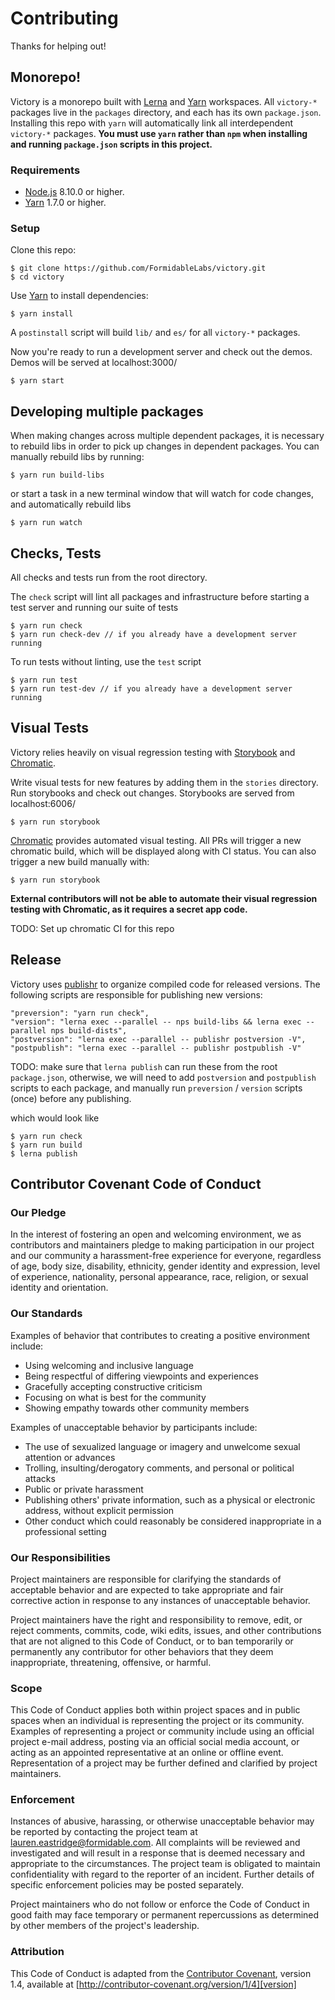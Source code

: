 Contributing
============

Thanks for helping out!

## Monorepo!

Victory is a monorepo built with [Lerna](https://lernajs.io/) and [Yarn](https://yarnpkg.com/) workspaces. All `victory-*` packages live in the `packages` directory, and each has its own `package.json`. Installing this repo with `yarn` will automatically link all interdependent `victory-*` packages. **You must use `yarn` rather than `npm` when installing and running `package.json` scripts in this project.**

### Requirements

- [Node.js](https://nodejs.org/) 8.10.0 or higher.
- [Yarn](https://yarnpkg.com/en/docs/install) 1.7.0 or higher.

### Setup

Clone this repo:

```console
$ git clone https://github.com/FormidableLabs/victory.git
$ cd victory
```

Use [Yarn](https://yarnpkg.com/) to install dependencies:

```console
$ yarn install
```

A `postinstall` script will build `lib/` and `es/` for all `victory-*` packages.

Now you're ready to run a development server and check out the demos. Demos will be served at localhost:3000/

```console
$ yarn start
```

## Developing multiple packages

When making changes across multiple dependent packages, it is necessary to rebuild libs in order to pick up changes in dependent packages. You can manually rebuild libs by running:

```console
$ yarn run build-libs
```

or start a task in a new terminal window that will watch for code changes, and automatically rebuild libs

```console
$ yarn run watch
```

## Checks, Tests

All checks and tests run from the root directory.

The `check` script will lint all packages and infrastructure before starting a test server and running our suite of tests

```console
$ yarn run check
$ yarn run check-dev // if you already have a development server running
```

To run tests without linting, use the `test` script

```console
$ yarn run test
$ yarn run test-dev // if you already have a development server running
```

## Visual Tests

Victory relies heavily on visual regression testing with [Storybook](https://storybook.js.org/) and [Chromatic](https://www.chromaticqa.com/).

Write visual tests for new features by adding them in the `stories` directory. Run storybooks and check out changes. Storybooks are served from localhost:6006/

```console
$ yarn run storybook
```

[Chromatic](https://www.chromaticqa.com/) provides automated visual testing. All PRs will trigger a new chromatic build, which will be displayed along with CI status. You can also trigger a new build manually with:

```console
$ yarn run storybook
```

**External contributors will not be able to automate their visual regression testing with Chromatic, as it requires a secret app code.**

TODO: Set up chromatic CI for this repo


## Release

Victory uses [publishr](https://github.com/FormidableLabs/publishr) to organize compiled code for released versions.
The following scripts are responsible for publishing new versions:

```
"preversion": "yarn run check",
"version": "lerna exec --parallel -- nps build-libs && lerna exec --parallel nps build-dists",
"postversion": "lerna exec --parallel -- publishr postversion -V",
"postpublish": "lerna exec --parallel -- publishr postpublish -V"
```

TODO: make sure that `lerna publish` can run these from the root `package.json`, otherwise, we will need to add `postversion` and `postpublish` scripts to each package, and manually run `preversion` / `version` scripts (once) before any publishing.

which would look like

```
$ yarn run check
$ yarn run build
$ lerna publish
```

## Contributor Covenant Code of Conduct

### Our Pledge

In the interest of fostering an open and welcoming environment, we as
contributors and maintainers pledge to making participation in our project and
our community a harassment-free experience for everyone, regardless of age, body
size, disability, ethnicity, gender identity and expression, level of
experience, nationality, personal appearance, race, religion, or sexual identity
and orientation.

### Our Standards

Examples of behavior that contributes to creating a positive environment
include:

* Using welcoming and inclusive language
* Being respectful of differing viewpoints and experiences
* Gracefully accepting constructive criticism
* Focusing on what is best for the community
* Showing empathy towards other community members

Examples of unacceptable behavior by participants include:

* The use of sexualized language or imagery and unwelcome sexual attention or
advances
* Trolling, insulting/derogatory comments, and personal or political attacks
* Public or private harassment
* Publishing others' private information, such as a physical or electronic
  address, without explicit permission
* Other conduct which could reasonably be considered inappropriate in a
  professional setting

### Our Responsibilities

Project maintainers are responsible for clarifying the standards of acceptable
behavior and are expected to take appropriate and fair corrective action in
response to any instances of unacceptable behavior.

Project maintainers have the right and responsibility to remove, edit, or
reject comments, commits, code, wiki edits, issues, and other contributions
that are not aligned to this Code of Conduct, or to ban temporarily or
permanently any contributor for other behaviors that they deem inappropriate,
threatening, offensive, or harmful.

### Scope

This Code of Conduct applies both within project spaces and in public spaces
when an individual is representing the project or its community. Examples of
representing a project or community include using an official project e-mail
address, posting via an official social media account, or acting as an appointed
representative at an online or offline event. Representation of a project may be
further defined and clarified by project maintainers.

### Enforcement

Instances of abusive, harassing, or otherwise unacceptable behavior may be
reported by contacting the project team at lauren.eastridge@formidable.com. All
complaints will be reviewed and investigated and will result in a response that
is deemed necessary and appropriate to the circumstances. The project team is
obligated to maintain confidentiality with regard to the reporter of an incident.
Further details of specific enforcement policies may be posted separately.

Project maintainers who do not follow or enforce the Code of Conduct in good
faith may face temporary or permanent repercussions as determined by other
members of the project's leadership.

### Attribution

This Code of Conduct is adapted from the [Contributor Covenant][homepage],
version 1.4, available at [http://contributor-covenant.org/version/1/4][version]

[homepage]: http://contributor-covenant.org
[version]: http://contributor-covenant.org/version/1/4/